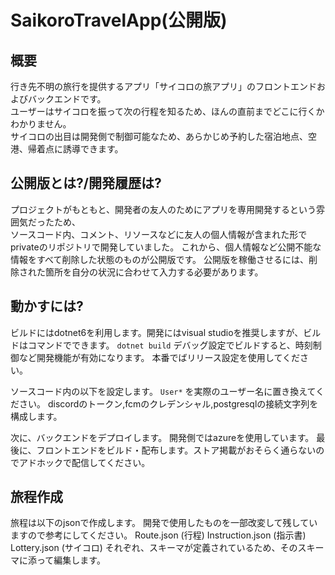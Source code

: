# SaikoroTravelApp(公開版)

## 概要

行き先不明の旅行を提供するアプリ「サイコロの旅アプリ」のフロントエンドおよびバックエンドです。  
ユーザーはサイコロを振って次の行程を知るため、ほんの直前までどこに行くかわかりません。  
サイコロの出目は開発側で制御可能なため、あらかじめ予約した宿泊地点、空港、帰着点に誘導できます。

## 公開版とは?/開発履歴は?

プロジェクトがもともと、開発者の友人のためにアプリを専用開発するという雰囲気だったため、  
ソースコード内、コメント、リソースなどに友人の個人情報が含まれた形でprivateのリポジトリで開発していました。
これから、個人情報など公開不能な情報をすべて削除した状態のものが公開版です。
公開版を稼働させるには、削除された箇所を自分の状況に合わせて入力する必要があります。

## 動かすには?

ビルドにはdotnet6を利用します。開発にはvisual studioを推奨しますが、ビルドはコマンドでできます。
`dotnet build`
デバッグ設定でビルドすると、時刻制御など開発機能が有効になります。
本番でばリリース設定を使用してください。

ソースコード内の以下を設定します。
`User*` を実際のユーザー名に置き換えてください。
discordのトークン,fcmのクレデンシャル,postgresqlの接続文字列を構成します。

次に、バックエンドをデプロイします。
開発側ではazureを使用しています。
最後に、フロントエンドをビルド・配布します。ストア掲載がおそらく通らないのでアドホックで配信してください。

## 旅程作成

旅程は以下のjsonで作成します。
開発で使用したものを一部改変して残していますので参考にしてください。
Route.json (行程)
Instruction.json (指示書)
Lottery.json (サイコロ)
それぞれ、スキーマが定義されているため、そのスキーマに添って編集します。
